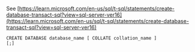 See [https://learn.microsoft.com/en-us/sql/t-sql/statements/create-database-transact-sql?view=sql-server-ver16](https://learn.microsoft.com/en-us/sql/t-sql/statements/create-database-transact-sql?view=sql-server-ver16)
```
CREATE DATABASE database_name [ COLLATE collation_name ]
[;]
```
